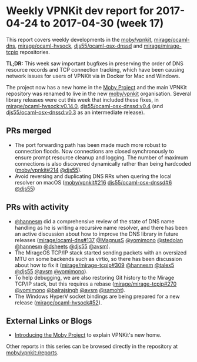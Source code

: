 # Weekly VPNKit dev report for 2017-04-24 to 2017-04-30 (week 17)

This report covers weekly developments in the [moby/vpnkit], [mirage/ocaml-dns],
[mirage/ocaml-hvsock], [djs55/ocaml-osx-dnssd] and [mirage/mirage-tcpip] repositories.

**TL;DR:** This week saw important bugfixes in preserving the order of DNS resource records and
TCP connection tracking, which have been causing network issues for users of VPNKit
via in Docker for Mac and Windows.

The project now has a new home in the [Moby Project](http://mobyproject.org) and the main
VPNKit repository was renamed to live in the new [moby/vpnkit] organisation. 
Several library releases were cut this week that included these fixes, in [mirage/ocaml-hvsock:v0.14.0],
[djs55/ocaml-osx-dnssd:v0.4] (and [djs55/ocaml-osx-dnssd:v0.3] as an intermediate release).

## PRs merged

- The port forwarding path has been made much more robust to connection floods.
  Now connections are closed synchronously to ensure prompt resource cleanup and logging.
  The number of maximum connections is also discovered dynamically rather than being hardcoded ([moby/vpnkit#214] [@djs55]).
- Avoid reversing and duplicating DNS RRs when quering the local resolver on macOS ([moby/vpnkit#216] [djs55/ocaml-osx-dnssd#6] [@djs55])

## PRs with activity

- [@hannesm] did a comprehensive review of the state of DNS name handling as he is writing a recursive name resolver, and there has been an active discussion about how to improve the DNS library in future releases ([mirage/ocaml-dns#137] [@MagnusS] [@yomimono] [@stedolan] [@hannesm] [@dsheets] [@djs55] [@avsm]).
- The MirageOS TCP/IP stack started sending packets with an oversized MTU on some backends such as virtio, so there has been discussion about how to fix it ([mirage/mirage-tcpip#309] [@hannesm] [@talex5] [@djs55] [@avsm] [@yomimono]).
- To help debugging, we are also restoring Git history to the Mirage TCP/IP stack, but this requires a rebase ([mirage/mirage-tcpip#270] [@yomimono] [@balrajsingh] [@avsm] [@samoht]).
- The Windows HyperV socket bindings are being prepared for a new release ([mirage/ocaml-hvsock#52]). 

## External Links or Blogs

- [Introducing the Moby Project](https://blog.docker.com/2017/04/introducing-the-moby-project/) to explain VPNKit's new home.

Other reports in this series can be browsed directly in the repository at [moby/vpnkit:/reports](https://github.com/moby/vpnkit/tree/master/reports/).

[@MagnusS]: https://github.com/MagnusS
[@avsm]: https://github.com/avsm
[@balrajsingh]: https://github.com/balrajsingh
[@djs55]: https://github.com/djs55
[@dsheets]: https://github.com/dsheets
[@hannesm]: https://github.com/hannesm
[@samoht]: https://github.com/samoht
[@stedolan]: https://github.com/stedolan
[@talex5]: https://github.com/talex5
[@yomimono]: https://github.com/yomimono
[djs55/ocaml-osx-dnssd]: https://github.com/djs55/ocaml-osx-dnssd
[djs55/ocaml-osx-dnssd#6]: https://github.com/djs55/ocaml-osx-dnssd/pull/6
[djs55/ocaml-osx-dnssd#7]: https://github.com/djs55/ocaml-osx-dnssd/pull/7
[djs55/ocaml-osx-dnssd:v0.3]: https://github.com/djs55/ocaml-osx-dnssd/releases/tag/v0.3
[djs55/ocaml-osx-dnssd:v0.4]: https://github.com/djs55/ocaml-osx-dnssd/releases/tag/v0.4
[mirage/mirage-tcpip]: https://github.com/mirage/mirage-tcpip
[mirage/mirage-tcpip#270]: https://github.com/mirage/mirage-tcpip/issues/270
[mirage/mirage-tcpip#309]: https://github.com/mirage/mirage-tcpip/pull/309
[mirage/mirage-tcpip#310]: https://github.com/mirage/mirage-tcpip/pull/310
[mirage/ocaml-dns]: https://github.com/mirage/ocaml-dns
[mirage/ocaml-dns#137]: https://github.com/mirage/ocaml-dns/issues/137
[mirage/ocaml-hvsock]: https://github.com/mirage/ocaml-hvsock
[mirage/ocaml-hvsock#52]: https://github.com/mirage/ocaml-hvsock/pull/52
[mirage/ocaml-hvsock:v0.14.0]: https://github.com/mirage/ocaml-hvsock/releases/tag/v0.14.0
[moby/vpnkit]: https://github.com/moby/vpnkit
[moby/vpnkit#214]: https://github.com/moby/vpnkit/pull/214
[moby/vpnkit#215]: https://github.com/moby/vpnkit/pull/215
[moby/vpnkit#216]: https://github.com/moby/vpnkit/pull/216

